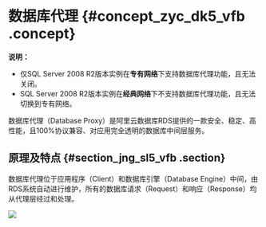 # 数据库代理 {#concept_zyc_dk5_vfb .concept}

**说明：** 

-   仅SQL Server 2008 R2版本实例在**专有网络**下支持数据库代理功能，且无法关闭。
-   SQL Server 2008 R2版本实例在**经典网络**下不支持数据库代理功能，且无法切换到专有网络。

数据库代理（Database Proxy）是阿里云数据库RDS提供的一款安全、稳定、高性能，且100%协议兼容、对应用完全透明的数据库中间层服务。

## 原理及特点 {#section_jng_sl5_vfb .section}

数据库代理位于应用程序（Client）和数据库引擎（Database Engine）中间，由RDS系统自动进行维护，所有的数据库请求（Request）和响应（Response）均从代理层经过和处理。

![](http://static-aliyun-doc.oss-cn-hangzhou.aliyuncs.com/assets/img/64387/155020167432299_zh-CN.png)

